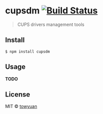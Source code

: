 # cupsdm [![Build Status](https://travis-ci.org/oodolabs/cupsdm.svg?branch=master)](https://travis-ci.org/oodolabs/cupsdm)

> CUPS drivers management tools


## Install

```
$ npm install cupsdm
```

## Usage

__TODO__

## License

MIT © [towyuan](https://github.com/oodolabs)
